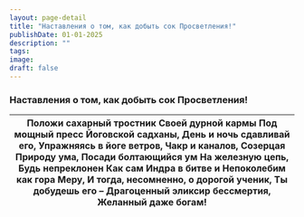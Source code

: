 ```yaml
---
layout: page-detail
title: "Наставления о том, как добыть сок Просветления!"
publishDate: 01-01-2025
description: ""
tags:
image:
draft: false
---
```


### Наставления о том, как добыть сок Просветления!

| Положи сахарный тростник  Своей дурной кармы  Под мощный пресс  Йоговской садханы,  День и ночь сдавливай его,  Упражняясь в йоге ветров,  Чакр и каналов,  Созерцая Природу ума,  Посади болтающийся ум  На железную цепь,  Будь непреклонен  Как сам Индра в битве и  Непоколебим как гора Меру,  И тогда, несомненно, о дорогой ученик,  Ты добудешь его –  Драгоценный эликсир бессмертия,  Желанный даже богам! |
| -------------------------------------------------------------------------------------------------------------------------------------------------------------------------------------------------------------------------------------------------------------------------------------------------------------------------------------------------------------------------------------------------------------------- |
  
  
